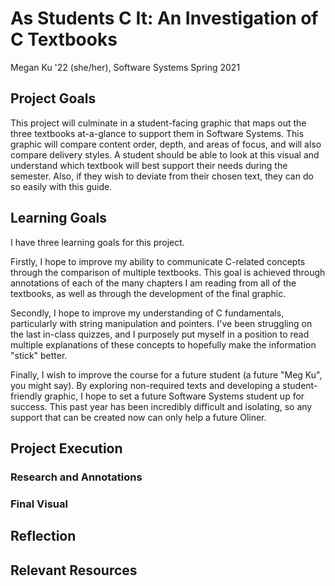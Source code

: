 # As Students C It: An Investigation of C Textbooks

Megan Ku '22 (she/her), Software Systems Spring 2021

## Project Goals

This project will culminate in a student-facing graphic that maps out the three textbooks at-a-glance to support them in Software Systems. This graphic will compare content order, depth, and areas of focus, and will also compare delivery styles. A student should be able to look at this visual and understand which textbook will best support their needs during the semester. Also, if they wish to deviate from their chosen text, they can do so easily with this guide.

## Learning Goals

I have three learning goals for this project.

Firstly, I hope to improve my ability to communicate C-related concepts through the comparison of multiple textbooks. This goal is achieved through annotations of each of the many chapters I am reading from all of the textbooks, as well as through the development of the final graphic.

Secondly, I hope to improve my understanding of C fundamentals, particularly with string manipulation and pointers. I've been struggling on the last in-class quizzes, and I purposely put myself in a position to read multiple explanations of these concepts to hopefully make the information "stick" better.

Finally, I wish to improve the course for a future student (a future "Meg Ku", you might say). By exploring non-required texts and developing  a student-friendly graphic, I hope to set a future Software Systems student up for success. This past year has been incredibly difficult and isolating, so any support that can be created now can only help a future Oliner.

## Project Execution

### Research and Annotations

### Final Visual

## Reflection

## Relevant Resources
